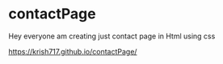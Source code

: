 # contactPage
Hey everyone am creating just contact page in Html using css

https://krish717.github.io/contactPage/
